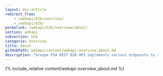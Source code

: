 ```yaml
---
layout: doc-article
redirect_from: 
    - /webapi/b2b/overview/
    - /webapi/b2b/
permalink: /webapi/b2b/overview/about/
section: webapi
subsection: b2b
categorie: Overview
title: About
gitHubPath: webapi/content/webapi-overview_about.md
description: "Groupe PSA REST B2B API implements various endpoints to retrieve resources from your Groupe PSA’s vehicles."
---
```

{% include_relative content/webapi-overview_about.md %}